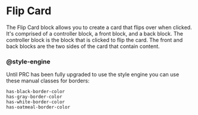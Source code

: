 # Flip Card

The Flip Card block allows you to create a card that flips over when clicked. It's comprised of a controller block, a front block, and a back block. The controller block is the block that is clicked to flip the card. The front and back blocks are the two sides of the card that contain content.


### @style-engine

Until PRC has been fully upgraded to use the style engine you can use these manual classes for borders:
```
has-black-border-color
has-gray-border-color
has-white-border-color
has-oatmeal-border-color
```
